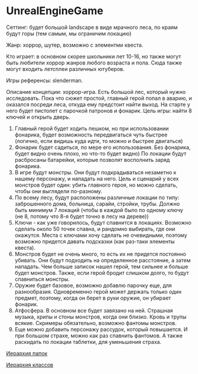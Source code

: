 # UnrealEngineGame
Сеттинг: будет большой landscape в виде мрачного леса, по краям будут горы (тем самым, мы ограничим локацию)

Жанр: хоррор, шутер, возможно с элементми квеста.

Кто играет: в основном скорее школьники лет 10-16, но также могут быть любители хоррор жанров любого возраста и пола. Сюда также могут входить летсплеи различных ютуберов.

Игры референсы: slenderman.

Описание концепции: хоррор-игра. Есть большой лес, который нужно исследовать. Пока что сюжет простой, главный герой попал в аварию, и оказался посреди леса, откуда ему предстоит найти выход. На старте у него будет пистолет с парочкой патронов и фонарик. Цель игры: найти 8 ключей и открыть дверь.
1) Главный герой будет ходить пешком, но при использовании фонарика, будет возможность передвигаться чуть быстрее (логично, если видишь куда идти, то можно и быстрее двигаться)
2) Фонарик будет садиться, по мере его использования. Без фонарика, будет видно очень плохо, но что-то будет видно) По локации будут расбросаны батарейки, которые позволят восполнить заряд фонарика.
3) В игре будут монстры. Они будут подкрадываться незаметно к нашему персонажу, и нападать на него. Цель и сценарий у всех монстров будет один: убить главного героя, но можно сделать, чтобы они выглядели по-разному.
4) По всему лесу, будут расположены различные локации по типу: заброшенного дома, больница, сарайи, стройки, трубы. Должно быть минимум 7 локаций (чтобы в каждой было по одному ключу (не 8, потому что 8-я будет точно в лесу на дереве))
5) Ключи - как уже говорилось, будут спавнится в локациях. Возможно сделать около 50 точек спавна, и рандомно выбирать, где они окажутся. Места с ключами хочу сделать не очевидными, поэтому возможно придется давать подсказки (как раз-таки элементы квеста).
6) Монстров будет не очень много, то есть их не придется постоянно убивать. Они будут подходить на определенное расстояние, а затем нападать. Чем больше записок нашел герой, тем сильнее и больше будет монстров. Также, если герой бродит слишком долго, то будут спавниться монстры.
7) Оружие будет базовое, возможно добавлю парочку еще, для разнообразия. Одновременно герой может держать только один предмет, поэтому, когда он берет в руки оружие, он убирает фонарик.
8) Атфосфера. В основном все будет завязано на ней. Страшная музыка, хрипы и стоны монстров, когда они близко. Кровь и трупы всякие. Скримеры обязательно, возможно фантомы монстров. 
9) Еще можно добавить персонажу рассудок, который повышается. И при большом страхе, можно как раз спавнить фантомов. А также раскидать по локации таблетки, для уменьшения страха.

[Иерархия папок](https://drive.google.com/file/d/1FYjg_eWSHIwAIedirHSTJBUyuZY_AW_a/view?usp=sharing)

[Иерархия классов](https://drive.google.com/file/d/1j-KJD05uc0Kf_QypQGiYR93TrDp1rpdU/view?usp=sharing)
